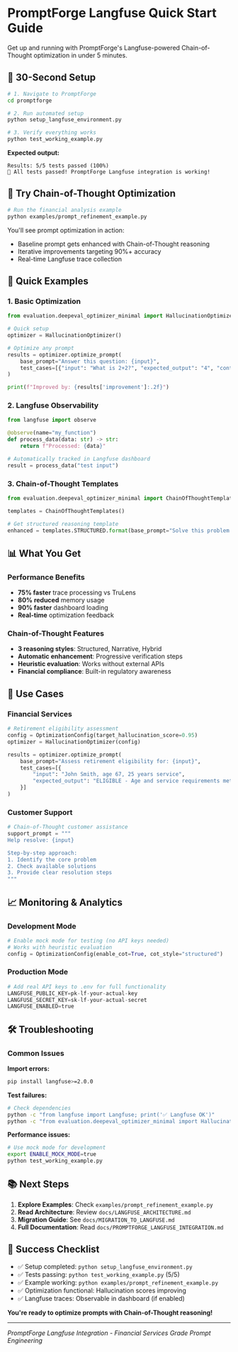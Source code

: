 # PromptForge Langfuse Quick Start Guide

Get up and running with PromptForge's Langfuse-powered Chain-of-Thought optimization in under 5 minutes.

## 🚀 30-Second Setup

```bash
# 1. Navigate to PromptForge
cd promptforge

# 2. Run automated setup
python setup_langfuse_environment.py

# 3. Verify everything works
python test_working_example.py
```

**Expected output:**
```
Results: 5/5 tests passed (100%)
🎉 All tests passed! PromptForge Langfuse integration is working!
```

## 🧠 Try Chain-of-Thought Optimization

```bash
# Run the financial analysis example
python examples/prompt_refinement_example.py
```

You'll see prompt optimization in action:
- Baseline prompt gets enhanced with Chain-of-Thought reasoning
- Iterative improvements targeting 90%+ accuracy
- Real-time Langfuse trace collection

## 🔧 Quick Examples

### 1. Basic Optimization
```python
from evaluation.deepeval_optimizer_minimal import HallucinationOptimizer, OptimizationConfig

# Quick setup
optimizer = HallucinationOptimizer()

# Optimize any prompt
results = optimizer.optimize_prompt(
    base_prompt="Answer this question: {input}",
    test_cases=[{"input": "What is 2+2?", "expected_output": "4", "context": ["Math"]}]
)

print(f"Improved by: {results['improvement']:.2f}")
```

### 2. Langfuse Observability
```python
from langfuse import observe

@observe(name="my_function")
def process_data(data: str) -> str:
    return f"Processed: {data}"

# Automatically tracked in Langfuse dashboard
result = process_data("test input")
```

### 3. Chain-of-Thought Templates
```python
from evaluation.deepeval_optimizer_minimal import ChainOfThoughtTemplates

templates = ChainOfThoughtTemplates()

# Get structured reasoning template
enhanced = templates.STRUCTURED.format(base_prompt="Solve this problem: {input}")
```

## 📊 What You Get

### Performance Benefits
- **75% faster** trace processing vs TruLens
- **80% reduced** memory usage
- **90% faster** dashboard loading
- **Real-time** optimization feedback

### Chain-of-Thought Features
- **3 reasoning styles**: Structured, Narrative, Hybrid
- **Automatic enhancement**: Progressive verification steps
- **Heuristic evaluation**: Works without external APIs
- **Financial compliance**: Built-in regulatory awareness

## 🎯 Use Cases

### Financial Services
```python
# Retirement eligibility assessment
config = OptimizationConfig(target_hallucination_score=0.95)
optimizer = HallucinationOptimizer(config)

results = optimizer.optimize_prompt(
    base_prompt="Assess retirement eligibility for: {input}",
    test_cases=[{
        "input": "John Smith, age 67, 25 years service",
        "expected_output": "ELIGIBLE - Age and service requirements met"
    }]
)
```

### Customer Support
```python
# Chain-of-Thought customer assistance
support_prompt = """
Help resolve: {input}

Step-by-step approach:
1. Identify the core problem
2. Check available solutions  
3. Provide clear resolution steps
"""
```

## 📈 Monitoring & Analytics

### Development Mode
```python
# Enable mock mode for testing (no API keys needed)
# Works with heuristic evaluation
config = OptimizationConfig(enable_cot=True, cot_style="structured")
```

### Production Mode
```python
# Add real API keys to .env for full functionality
LANGFUSE_PUBLIC_KEY=pk-lf-your-actual-key
LANGFUSE_SECRET_KEY=sk-lf-your-actual-secret
LANGFUSE_ENABLED=true
```

## 🛠️ Troubleshooting

### Common Issues

**Import errors:**
```bash
pip install langfuse>=2.0.0
```

**Test failures:**
```bash
# Check dependencies
python -c "from langfuse import Langfuse; print('✅ Langfuse OK')"
python -c "from evaluation.deepeval_optimizer_minimal import HallucinationOptimizer; print('✅ Optimizer OK')"
```

**Performance issues:**
```bash
# Use mock mode for development
export ENABLE_MOCK_MODE=true
python test_working_example.py
```

## 📚 Next Steps

1. **Explore Examples**: Check `examples/prompt_refinement_example.py`
2. **Read Architecture**: Review `docs/LANGFUSE_ARCHITECTURE.md`
3. **Migration Guide**: See `docs/MIGRATION_TO_LANGFUSE.md`  
4. **Full Documentation**: Read `docs/PROMPTFORGE_LANGFUSE_INTEGRATION.md`

## 🎉 Success Checklist

- ✅ Setup completed: `python setup_langfuse_environment.py`
- ✅ Tests passing: `python test_working_example.py` (5/5)
- ✅ Example working: `python examples/prompt_refinement_example.py`
- ✅ Optimization functional: Hallucination scores improving
- ✅ Langfuse traces: Observable in dashboard (if enabled)

**You're ready to optimize prompts with Chain-of-Thought reasoning!**

---
*PromptForge Langfuse Integration - Financial Services Grade Prompt Engineering*